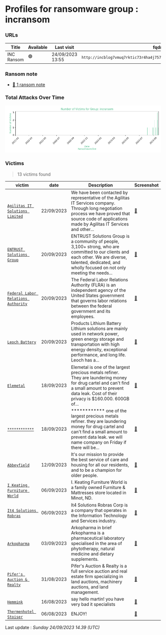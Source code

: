 # Profiles for ransomware group : **incransom**



### URLs
| Title | Available | Last visit | fqdn | Screenshot 
|---|---|---|---|---|
| INC Ransom | 🟢 | 24/09/2023 13:55 | `http://incblog7vmuq7rktic73r4ha4j757m3ptym37tyvifzp2roedyyzzxid.onion` | <a href="https://images.ransomware.live/screenshots/incblog7vmuq7rktic73r4ha4j757m3ptym37tyvifzp2roedyyzzxid-onion.png" target=_blank>📸</a> | 


### Ransom note
* [📝 1 ransom note](notes/incransom)

### Total Attacks Over Time

![Statistics](../graphs/stats-incransom.png)


### Victims

> 13 victims found

| victim | date | Description | Screenshot | 
|---|---|---|---|
| [`Agilitas IT Solutions Limited`](https://google.com/search?q=Agilitas+IT+Solutions+Limited) | 22/09/2023 | We have been contacted by representative of the Agilitas IT Services company. Through long negotiation process we have proved that source code of applications made by Agilitas IT Services and other... | <a href="https://images.ransomware.live/screenshots/posts/5e0aed4aa59688f425c465258369cc60.png" target=_blank>📸</a> |
| [`ENTRUST Solutions Group`](https://google.com/search?q=ENTRUST+Solutions+Group) | 20/09/2023 | ENTRUST Solutions Group is a community of people, 3,100+ strong, who are committed to our clients and each other. We are diverse, talented, dedicated, and wholly focused on not only meeting the needs... | <a href="https://images.ransomware.live/screenshots/posts/4643e228395f8ae4cd50484b587d9a61.png" target=_blank>📸</a> |
| [`Federal Labor Relations Authority`](https://google.com/search?q=Federal+Labor+Relations+Authority) | 20/09/2023 | The Federal Labor Relations Authority (FLRA) is an independent agency of the United States government that governs labor relations between the federal government and its employees. | <a href="https://images.ransomware.live/screenshots/posts/d5e6fefc7d0a8a44d88a265df8318414.png" target=_blank>📸</a> |
| [`Leoch Battery`](https://google.com/search?q=Leoch+Battery) | 20/09/2023 | Products Lithium Battery Lithium solutions are mainly used in network power, green energy storage and transportation with high energy density, exceptional performance, and long life. Leoch has a... | <a href="https://images.ransomware.live/screenshots/posts/a0aca89af6887dde32b76a6d96e3f3ab.png" target=_blank>📸</a> |
| [`Elemetal`](https://google.com/search?q=Elemetal) | 18/09/2023 | Elemetal is one of the largest precious metals refiner. They are laundering money for drug cartel and can't find a small amount to prevent data leak. Cost of their privacy is $160.000. 600GB of... | <a href="https://images.ransomware.live/screenshots/posts/2b6eb6b3d4f3ea8ecaa57a258162d703.png" target=_blank>📸</a> |
| [`************`](https://google.com/search?q=%2A%2A%2A%2A%2A%2A%2A%2A%2A%2A%2A%2A) | 18/09/2023 | ************ one of the largest precious metals refiner. they are laundering money for drug cartel and can't find a small amount to prevent data leak. we will name company on Friday if there will be... | <a href="https://images.ransomware.live/screenshots/posts/06a75b13e84576a7a708eb74bc097247.png" target=_blank>📸</a> |
| [`Abbeyfield`](https://google.com/search?q=Abbeyfield) | 12/09/2023 | It's our mission to provide the best service of care and housing for all our residents, and to be a champion for older people. | <a href="https://images.ransomware.live/screenshots/posts/af21560ac6e529dee86c8a4fee30e015.png" target=_blank>📸</a> |
| [`I Keating Furniture World`](https://google.com/search?q=I+Keating+Furniture+World) | 06/09/2023 | I. Keating Furniture World is a family owned Furniture & Mattresses store located in Minot, ND. | <a href="https://images.ransomware.live/screenshots/posts/d32004dc34ad289157aa96ebf7cb71d0.png" target=_blank>📸</a> |
| [`It4 Solutions Robras`](https://google.com/search?q=It4+Solutions+Robras) | 06/09/2023 | It4 Solutions Robras Corp is a company that operates in the Information Technology and Services industry. | <a href="https://images.ransomware.live/screenshots/posts/480542781f1ea996f113e41d27dcd19a.png" target=_blank>📸</a> |
| [`Arkopharma`](https://google.com/search?q=Arkopharma) | 03/09/2023 | Arkopharma in brief Arkopharma is a pharmaceutical laboratory specialised in the area of phytotherapy, natural medicine and dietary supplements. | <a href="https://images.ransomware.live/screenshots/posts/b5b926a60360de7fcd61f12a761512ef.png" target=_blank>📸</a> |
| [`Pifer's Auction & Realty`](https://google.com/search?q=Pifer%27s+Auction+%26+Realty) | 31/08/2023 | Pifer's Auction & Realty is a full service auction and real estate firm specializing in land auctions, machinery auctions, and land management. | <a href="https://images.ransomware.live/screenshots/posts/91e308940c830e2975650775fa14816b.png" target=_blank>📸</a> |
| [`Hemmink`](https://google.com/search?q=Hemmink) | 16/08/2023 | say hello martin! you have very bad it specialists | <a href="https://images.ransomware.live/screenshots/posts/a1a37300cc0db0e78e59e58fd40fd1fb.png" target=_blank>📸</a> |
| [`Thermenhotel Stoiser`](https://google.com/search?q=Thermenhotel+Stoiser) | 06/08/2023 | ENJOY! | <a href="https://images.ransomware.live/screenshots/posts/cacaab1c066ad63ed03a52f4d9f6ccaa.png" target=_blank>📸</a> |



Last update : _Sunday 24/09/2023 14.39 (UTC)_
